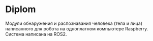 # Diplom
Модули обнаружения и распознавания  человека (тела и лица) написанного для робота на одноплатном компьютере Raspberry.
Система написана на ROS2.
